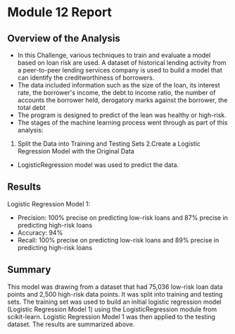 # Module 12 Report

## Overview of the Analysis

* In this Challenge, various techniques to train and evaluate a model based on loan risk are used. A dataset of historical lending activity from a peer-to-peer lending services company is used to build a model that can identify the creditworthiness of borrowers.
* The data included information such as the size of the loan, its interest rate, the borrower's income, the debt to income ratio, the number of accounts the borrower held, derogatory marks against the borrower, the total debt
* The program is designed to predict of the lean was healthy or high-risk.
* The stages of the machine learning process went through as part of this analysis:
1. Split the Data into Training and Testing Sets
2.Create a Logistic Regression Model with the Original Data
* LogisticRegression model was used to predict the data.

## Results
Logistic Regression Model 1:

* Precision: 100% precise on predicting low-risk loans and  87% precise in predicting high-risk loans
* Accuracy: 94%
* Recall: 100% precise on predicting low-risk loans and  89% precise in predicting high-risk loans

## Summary

This model was drawing from a dataset that had 75,036 low-risk loan data points and 2,500 high-risk data points.  It was split into training and testing sets. The training set was used to build an initial logistic regression model (Logistic Regression Model 1) using the LogisticRegression module from scikit-learn. Logistic Regression Model 1 was then applied to the testing dataset. The results are summarized above.

